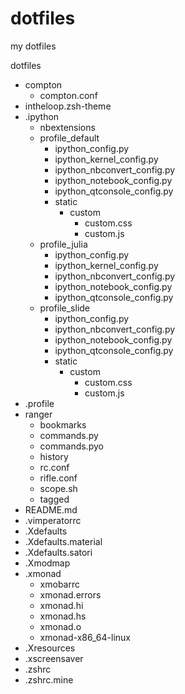 # dotfiles
my dotfiles

dotfiles

* compton
    * compton.conf
* intheloop.zsh-theme
* .ipython
    * nbextensions
    * profile\_default
        * ipython_config.py
        * ipython_kernel_config.py
        * ipython_nbconvert_config.py
        * ipython_notebook_config.py
        * ipython_qtconsole_config.py
        * static
            * custom
                * custom.css
                * custom.js
    * profile\_julia
        * ipython_config.py
        * ipython_kernel_config.py
        * ipython_nbconvert_config.py
        * ipython_notebook_config.py
        * ipython_qtconsole_config.py
    * profile\_slide
        * ipython_config.py
        * ipython_nbconvert_config.py
        * ipython_notebook_config.py
        * ipython_qtconsole_config.py
        * static
            * custom
                * custom.css
                * custom.js
* .profile
* ranger
    * bookmarks
    * commands.py
    * commands.pyo
    * history
    * rc.conf
    * rifle.conf
    * scope.sh
    * tagged
* README.md
* .vimperatorrc
* .Xdefaults
* .Xdefaults.material
* .Xdefaults.satori
* .Xmodmap
* .xmonad
    * xmobarrc
    * xmonad.errors
    * xmonad.hi
    * xmonad.hs
    * xmonad.o
    * xmonad-x86\_64-linux
* .Xresources
* .xscreensaver
* .zshrc
* .zshrc.mine
